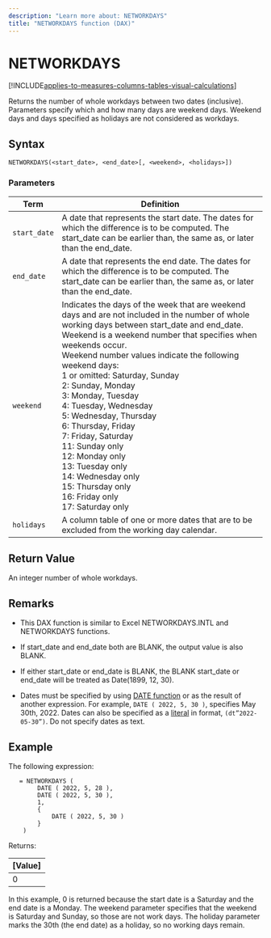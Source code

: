 ```yaml
---
description: "Learn more about: NETWORKDAYS"
title: "NETWORKDAYS function (DAX)"
---
```


# NETWORKDAYS

[!INCLUDE[applies-to-measures-columns-tables-visual-calculations](includes/applies-to-measures-columns-tables-visual-calculations.md)]

Returns the number of whole workdays between two dates (inclusive). Parameters specify which and how many days are weekend days. Weekend days and days specified as holidays are not considered as workdays.

## Syntax

```dax
NETWORKDAYS(<start_date>, <end_date>[, <weekend>, <holidays>])
```

### Parameters

|Term|Definition|
|--------|--------------|
|`start_date`|A date that represents the start date. The dates for which the difference is to be computed. The start_date can be earlier than, the same as, or later than the end_date.|
|`end_date`|A date that represents the end date. The dates for which the difference is to be computed. The start_date can be earlier than, the same as, or later than the end_date.|
|`weekend`|Indicates the days of the week that are weekend days and are not included in the number of whole working days between start_date and end_date. Weekend is a weekend number that specifies when weekends occur.  </br> Weekend number values indicate the following weekend days: </br>1 or omitted: Saturday, Sunday </br>2: Sunday, Monday </br>3: Monday, Tuesday </br>4: Tuesday, Wednesday </br>5: Wednesday, Thursday </br>6: Thursday, Friday </br>7: Friday, Saturday </br>11: Sunday only </br>12: Monday only </br>13: Tuesday only </br>14: Wednesday only </br>15: Thursday only </br>16: Friday only </br>17: Saturday only|
|`holidays`|A column table of one or more dates that are to be excluded from the working day calendar.|

## Return Value

An integer number of whole workdays.

## Remarks

- This DAX function is similar to Excel NETWORKDAYS.INTL and NETWORKDAYS functions.

- If start_date and end_date both are BLANK, the output value is also BLANK.

- If either start_date or end_date is BLANK, the BLANK start_date or end_date will be treated as Date(1899, 12, 30).

- Dates must be specified by using [DATE function](date-function-dax.md) or as the result of another expression. For example, `DATE ( 2022, 5, 30 )`, specifies May 30th, 2022. Dates can also be specified as a [literal](dax-syntax-reference.md#date-and-time-literal) in format, `(dt”2022-05-30”)`. Do not specify dates as text.

## Example

The following expression:

```dax
   = NETWORKDAYS (
        DATE ( 2022, 5, 28 ),
        DATE ( 2022, 5, 30 ),
        1,
        {
            DATE ( 2022, 5, 30 )
        }
    )
```

Returns:

| **[Value]** |
| ------------- |
| 0       |

In this example, 0 is returned because the start date is a Saturday and the end date is a Monday. The weekend parameter specifies that the weekend is Saturday and Sunday, so those are not work days. The holiday parameter marks the 30th (the end date) as a holiday, so no working days remain.
